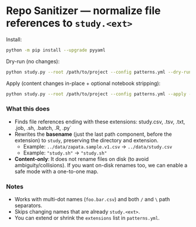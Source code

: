 # Repo Sanitizer — normalize file references to `study.<ext>`

Install:
```bash
python -m pip install --upgrade pyyaml
```

Dry-run (no changes):
```bash
python study.py --root /path/to/project --config patterns.yml --dry-run
```

Apply (content changes in-place + optional notebook stripping):
```bash
python study.py --root /path/to/project --config patterns.yml --apply --strip-notebooks
```

### What this does
- Finds file references ending with these extensions: study.csv, .tsv, .txt, .job, .sh, .batch, .R, .py`
- Rewrites the **basename** (just the last path component, before the extension) to `study`, preserving the directory and extension.
  - Example: `../data/zapata.sample.v1.csv` → `../data/study.csv`
  - Example: `"study.sh"` → `"study.sh"`
- **Content-only**: It does not rename files on disk (to avoid ambiguity/collisions). If you want on-disk renames too, we can enable a safe mode with a one-to-one map.

### Notes
- Works with multi-dot names (`foo.bar.csv`) and both `/` and `\` path separators.
- Skips changing names that are already `study.<ext>`.
- You can extend or shrink the `extensions` list in `patterns.yml`.
